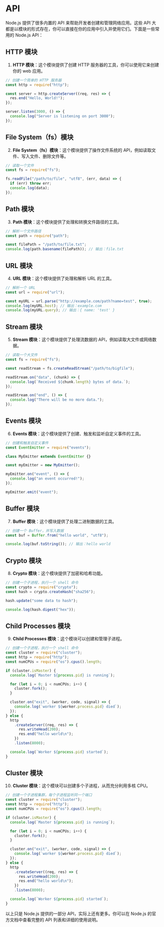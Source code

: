 # API

Node.js 提供了很多内置的 API 来帮助开发者创建和管理网络应用。这些 API 大都是以模块的形式存在，你可以直接在你的应用中引入并使用它们。下面是一些常用的 Node.js API：

## HTTP 模块

1. **HTTP 模块**：这个模块提供了创建 HTTP 服务器的工具，你可以使用它来创建你的 web 应用。

```javascript
// 创建一个简单的 HTTP 服务器
const http = require("http");

const server = http.createServer((req, res) => {
  res.end("Hello, World!");
});

server.listen(3000, () => {
  console.log("Server is listening on port 3000");
});
```

## File System（fs）模块

2. **File System（fs）模块**：这个模块提供了操作文件系统的 API，例如读取文件、写入文件、删除文件等。

```javascript
// 读取一个文件
const fs = require("fs");

fs.readFile("/path/to/file", "utf8", (err, data) => {
  if (err) throw err;
  console.log(data);
});
```

## Path 模块

3. **Path 模块**：这个模块提供了处理和转换文件路径的工具。

```javascript
// 解析一个文件路径
const path = require("path");

const filePath = "/path/to/file.txt";
console.log(path.basename(filePath)); // 输出：file.txt
```

## URL 模块

4. **URL 模块**：这个模块提供了处理和解析 URL 的工具。

```javascript
// 解析一个 URL
const url = require("url");

const myURL = url.parse("http://example.com/path?name=test", true);
console.log(myURL.host); // 输出：example.com
console.log(myURL.query); // 输出：{ name: 'test' }
```

## Stream 模块

5. **Stream 模块**：这个模块提供了处理流数据的 API，例如读取大文件或网络数据。

```javascript
// 读取一个大文件
const fs = require("fs");

const readStream = fs.createReadStream("/path/to/bigfile");

readStream.on("data", (chunk) => {
  console.log(`Received ${chunk.length} bytes of data.`);
});

readStream.on("end", () => {
  console.log("There will be no more data.");
});
```

## Events 模块

6. **Events 模块**：这个模块提供了创建、触发和监听自定义事件的工具。

```javascript
// 创建和触发自定义事件
const EventEmitter = require("events");

class MyEmitter extends EventEmitter {}

const myEmitter = new MyEmitter();

myEmitter.on("event", () => {
  console.log("an event occurred!");
});

myEmitter.emit("event");
```

## Buffer 模块

7. **Buffer 模块**：这个模块提供了处理二进制数据的工具。

```javascript
// 创建一个 Buffer，并写入数据
const buf = Buffer.from("hello world", "utf8");

console.log(buf.toString()); // 输出：hello world
```

## Crypto 模块

8. **Crypto 模块**：这个模块提供了加密和哈希功能。

```javascript
// 创建一个子进程，执行一个 shell 命令
const crypto = require("crypto");
const hash = crypto.createHash("sha256");

hash.update("some data to hash");

console.log(hash.digest("hex"));
```

## Child Processes 模块

9. **Child Processes 模块**：这个模块可以创建和管理子进程。

```javascript
// 创建一个子进程，执行一个 shell 命令
const cluster = require("cluster");
const http = require("http");
const numCPUs = require("os").cpus().length;

if (cluster.isMaster) {
  console.log(`Master ${process.pid} is running`);

  for (let i = 0; i < numCPUs; i++) {
    cluster.fork();
  }

  cluster.on("exit", (worker, code, signal) => {
    console.log(`worker ${worker.process.pid} died`);
  });
} else {
  http
    .createServer((req, res) => {
      res.writeHead(200);
      res.end("hello world\n");
    })
    .listen(8000);

  console.log(`Worker ${process.pid} started`);
}
```

## Cluster 模块

10. **Cluster 模块**：这个模块可以创建多个子进程，从而充分利用多核 CPU。

```javascript
// 创建一个子进程集群，每个子进程监听同一个端口
const cluster = require("cluster");
const http = require("http");
const numCPUs = require("os").cpus().length;

if (cluster.isMaster) {
  console.log(`Master ${process.pid} is running`);

  for (let i = 0; i < numCPUs; i++) {
    cluster.fork();
  }

  cluster.on("exit", (worker, code, signal) => {
    console.log(`worker ${worker.process.pid} died`);
  });
} else {
  http
    .createServer((req, res) => {
      res.writeHead(200);
      res.end("hello world\n");
    })
    .listen(8000);

  console.log(`Worker ${process.pid} started`);
}
```

以上只是 Node.js 提供的一部分 API，实际上还有更多。你可以在 Node.js 的官方文档中查看完整的 API 列表和详细的使用说明。
